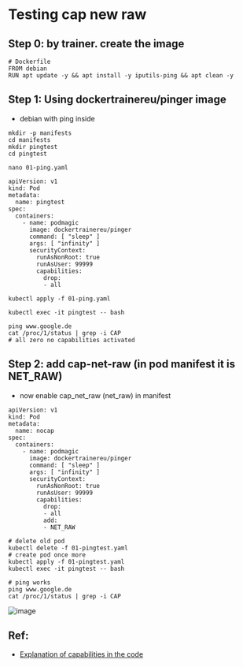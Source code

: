 # Testing cap new raw 

## Step 0: by trainer. create the image 

```
# Dockerfile 
FROM debian
RUN apt update -y && apt install -y iputils-ping && apt clean -y
```

## Step 1: Using dockertrainereu/pinger image 

  * debian with ping inside 

```
mkdir -p manifests
cd manifests
mkdir pingtest
cd pingtest 
```

```
nano 01-ping.yaml
```

```
apiVersion: v1
kind: Pod
metadata:
  name: pingtest
spec:
  containers:
    - name: podmagic
      image: dockertrainereu/pinger
      command: [ "sleep" ]
      args: [ "infinity" ]
      securityContext:
        runAsNonRoot: true
        runAsUser: 99999
        capabilities:
          drop:
          - all
```

```
kubectl apply -f 01-ping.yaml 
```

```
kubectl exec -it pingtest -- bash
```

```
ping www.google.de
cat /proc/1/status | grep -i CAP
# all zero no capabilities activated 
```


## Step 2: add cap-net-raw (in pod manifest it is NET_RAW)

  * now enable cap_net_raw (net_raw) in manifest

```
apiVersion: v1
kind: Pod
metadata:
  name: nocap
spec:
  containers:
    - name: podmagic
      image: dockertrainereu/pinger
      command: [ "sleep" ]
      args: [ "infinity" ]
      securityContext:
        runAsNonRoot: true
        runAsUser: 99999
        capabilities:
          drop:
          - all
          add:
          - NET_RAW
```


```
# delete old pod
kubectl delete -f 01-pingtest.yaml
# create pod once more
kubectl apply -f 01-pingtest.yaml 
kubectl exec -it pingtest -- bash 
```

```
# ping works
ping www.google.de
cat /proc/1/status | grep -i CAP
```

![image](https://github.com/user-attachments/assets/75ecc103-bbad-4e09-ab6f-ddecfa8e8292)

## Ref:

  * [Explanation of capabilities in the code](https://github.com/torvalds/linux/blob/master/include/uapi/linux/capability.h)
